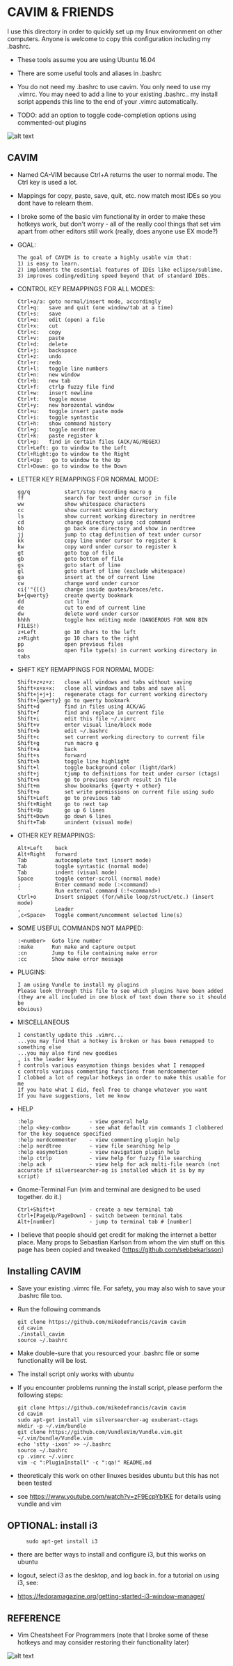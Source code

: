 # CAVIM & FRIENDS

I use this directory in order to quickly set up my linux environment on other computers. Anyone is welcome to copy this configuration including my .bashrc.

* These tools assume you are using Ubuntu 16.04

* There are some useful tools and aliases in .bashrc

* You do not need my .bashrc to use cavim. You only need to use my .vimrc. You may need to add a line to your existing .bashrc.. my install script appends this line to the end of your .vimrc automatically.

* TODO: add an option to toggle code-completion options using commented-out plugins

![alt text](https://encrypted-tbn0.gstatic.com/images?q=tbn:ANd9GcSP_T4R2Mnc8ja4jZ5pIBk0jlk7enzbcN3VeAFO52-QA3UpABlx)

## CAVIM
* Named CA-VIM because Ctrl+A returns the user to normal mode. The Ctrl key is used a lot.

* Mappings for copy, paste, save, quit, etc. now match most IDEs so you dont have to relearn them.

* I broke some of the basic vim functionality in order to make these hotkeys work, but don't worry - all of the really cool things that set vim apart from other editors still work (really, does anyone use EX mode?)


* GOAL:
 
      The goal of CAVIM is to create a highly usable vim that:
      1) is easy to learn.
      2) implements the essential features of IDEs like eclipse/sublime.
      3) improves coding/editing speed beyond that of standard IDEs.
           
* CONTROL KEY REMAPPINGS FOR ALL MODES:

      Ctrl+a/a: goto normal/insert mode, accordingly
      Ctrl+q:   save and quit (one window/tab at a time)
      Ctrl+s:   save
      Ctrl+e:   edit (open) a file
      Ctrl+x:   cut
      Ctrl+c:   copy
      Ctrl+v:   paste
      Ctrl+d:   delete
      Ctrl+j:   backspace
      Ctrl+z:   undo
      Ctrl+r:   redo
      Ctrl+l:   toggle line numbers
      Ctrl+n:   new window
      Ctrl+b:   new tab
      Ctrl+f:   ctrlp fuzzy file find
      Ctrl+w:   insert newline
      Ctrl+t:   toggle mouse
      Ctrl+y:   new horozontal window
      Ctrl+u:   toggle insert paste mode
      Ctrl+i:   toggle syntastic
      Ctrl+h:   show command history
      Ctrl+g:   toggle nerdtree
      Ctrl+k:   paste register k
      Ctrl+p:   find in certain files (ACK/AG/REGEX)
      Ctrl+Left: go to window to the Left
      Ctrl+Right:go to window to the Right
      Ctrl+Up:   go to window to the Up
      Ctrl+Down: go to window to the Down
           
* LETTER KEY REMAPPINGS FOR NORMAL MODE:

      gg/q           start/stop recording macro g
      ff             search for text under cursor in file
      ww             show whitespace characters
      cc             show current working directory
      ls             show current working directory in nerdtree
      cd             change directory using :cd command
      bb             go back one directory and show in nerdtree
      jj             jump to ctag definition of text under cursor
      kk             copy line under cursor to register k
      kw             copy word under cursor to register k
      gt             goto top of file
      gb             goto bottom of file
      gs             goto start of line
      gl             goto start of line (exclude whitespace)
      ga             insert at the of current line
      cw             change word under cursor
      ci{'"{[(}      change inside quotes/braces/etc.
      b+{qwerty}     create qwerty bookmark 
      dd             cut line
      de             cut to end of current line
      dw             delete word under cursor
      hhhh           toggle hex editing mode (DANGEROUS FOR NON BIN FILES!)
      z+Left         go 10 chars to the left
      z+Right        go 10 chars to the right
      pp             open previous files
      oo             open file type(s) in current working directory in tabs
           
* SHIFT KEY REMAPPINGS FOR NORMAL MODE:

      Shift+z+z+z:   close all windows and tabs without saving
      Shift+x+x+x:   close all windows and tabs and save all
      Shift+j+j+j:   regenerate ctags for current working directory
      Shift+{qwerty} go to qwerty bookmark
      Shift+d        find in files using ACK/AG
      Shift+f        find and replace in current file
      Shift+i        edit this file ~/.vimrc
      Shift+v        enter visual line/block mode
      Shift+b        edit ~/.bashrc
      Shift+c        set current working directory to current file
      Shift+g        run macro g
      Shift+a        back
      Shift+s        forward
      Shift+h        toggle line highlight
      Shift+l        toggle background color (light/dark)
      shift+j        tjump to definitions for text under cursor (ctags)  
      Shift+n        go to previous search result in file
      Shift+m        show bookmarks {qwerty + other}
      Shift+o        set write permissions on current file using sudo
      Shift+Left     go to previous tab
      Shift+Right    go to next tap
      Shift+Up       go up 6 lines
      Shift+Down     go down 6 lines
      Shift+Tab      unindent (visual mode)
           
* OTHER KEY REMAPPINGS:

      Alt+Left    back
      Alt+Right   forward
      Tab         autocomplete text (insert mode)
      Tab         toggle syntastic (normal mode)
      Tab         indent (visual mode)
      Space       toggle center-scroll (normal mode)
      ;           Enter command mode (:<command)
      '           Run external command (:!<command>)
      Ctrl+o      Insert snippet (for/while loop/struct/etc.) (insert mode)
      ,           Leader
      ,c<Space>   Toggle comment/uncomment selected line(s)
           
* SOME USEFUL COMMANDS NOT MAPPED:

      :<number>  Goto line number
      :make      Run make and capture output
      :cn        Jump to file containing make error
      :cc        Show make error message
           
* PLUGINS:

      I am using Vundle to install my plugins
      Please look through this file to see which plugins have been added
      (they are all included in one block of text down there so it should be
      obvious)
      
* MISCELLANEOUS
    
      I constantly update this .vimrc...
      ...you may find that a hotkey is broken or has been remapped to something else
      ...you may also find new goodies
      , is the leader key
      f controls various easymotion things besides what I remapped
      c controls various commenting functions from nerdcommenter
      I clobbed a lot of regular hotkeys in order to make this usable for me
      If you hate what I did, feel free to change whatever you want
      If you have suggestions, let me know

* HELP
     
      :help                  - view general help
      :help <key-combo>      - see what default vim commands I clobbered for the key sequence specified
      :help nerdcommenter    - view commenting plugin help
      :help nerdtree         - view file searching help
      :help easymotion       - view navigation plugin help
      :help ctrlp            - view help for fuzzy file searching
      :help ack              - view help for ack multi-file search (not accurate if silversearcher-ag is installed which it is by my script)

* Gnome-Terminal Fun (vim and terminal are designed to be used together. do it.)
      
      Ctrl+Shift+t           - create a new terminal tab
      Ctrl+[PageUp/PageDown] - switch between terminal tabs
      Alt+[number]           - jump to terminal tab # [number]



* I believe that people should get credit for making the internet a better place. Many props to Sebastian Karlson from whom the vim stuff on this page has been copied and tweaked (https://github.com/sebbekarlsson)

## Installing CAVIM

* Save your existing .vimrc file. For safety, you may also wish to save your .bashrc file too.

* Run the following commands

      git clone https://github.com/mikedefrancis/cavim cavim
      cd cavim
      ./install_cavim
      source ~/.bashrc

* Make double-sure that you resourced your .bashrc file or some functionality will be lost.

* The install script only works with ubuntu

* If you encounter problems running the install script, please perform the following steps:
      
      git clone https://github.com/mikedefrancis/cavim cavim
      cd cavim
      sudo apt-get install vim silversearcher-ag exuberant-ctags   
      mkdir -p ~/.vim/bundle
      git clone https://github.com/VundleVim/Vundle.vim.git ~/.vim/bundle/Vundle.vim
      echo 'stty -ixon' >> ~/.bashrc
      source ~/.bashrc
      cp .vimrc ~/.vimrc
      vim -c ":PluginInstall" -c ":qa!" README.md
      

* theoreticaly this work on other linuxes besides ubuntu but this has not been tested

* see https://www.youtube.com/watch?v=zF9EcpYb1KE for details using vundle and vim

## OPTIONAL: install i3

          sudo apt-get install i3

* there are better ways to install and configure i3, but this works on ubuntu

* logout, select i3 as the desktop, and log back in. for a tutorial on using i3, see:

* https://fedoramagazine.org/getting-started-i3-window-manager/


## REFERENCE

* Vim Cheatsheet For Programmers (note that I broke some of these hotkeys and may consider restoring their functionality later)

![alt text](http://michael.peopleofhonoronly.com/vim/vim_cheat_sheet_for_programmers_screen.png)


